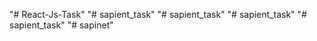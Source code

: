 "# React-Js-Task" 
"# sapient_task" 
"# sapient_task" 
"# sapient_task" 
"# sapient_task" 
"# sapinet" 
